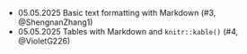 - 05.05.2025 Basic text formatting with Markdown (#3, @ShengnanZhang1)
- 05.05.2025 Tables with Markdown and `knitr::kable()` (#4, @VioletG226)

